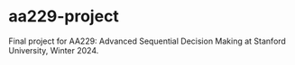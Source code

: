 # aa229-project
Final project for AA229: Advanced Sequential Decision Making at Stanford University, Winter 2024.
